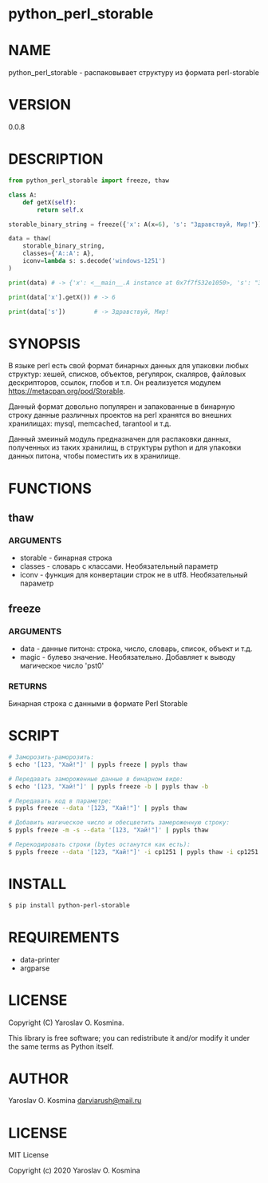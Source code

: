# python_perl_storable

# NAME

python_perl_storable - распаковывает структуру из формата perl-storable

# VERSION

0.0.8

# DESCRIPTION

```python
from python_perl_storable import freeze, thaw

class A:
    def getX(self):
        return self.x

storable_binary_string = freeze({'x': A(x=6), 's': "Здравствуй, Мир!"})

data = thaw(
	storable_binary_string, 
	classes={'A::A': A}, 
	iconv=lambda s: s.decode('windows-1251')
)

print(data) # -> {'x': <__main__.A instance at 0x7f7f532e1050>, 's': "Здравствуй, Мир!"}

print(data['x'].getX()) # -> 6

print(data['s'])        # -> Здравствуй, Мир!
```

# SYNOPSIS

В языке perl есть свой формат бинарных данных для упаковки любых структур: хешей, списков, объектов, регулярок, скаляров, файловых дескрипторов, ссылок, глобов и т.п. Он реализуется модулем https://metacpan.org/pod/Storable.

Данный формат довольно популярен и запакованные в бинарную строку данные различных проектов на perl хранятся во внешних хранилищах: mysql, memcached, tarantool и т.д.

Данный змеиный модуль предназначен для распаковки данных, полученных из таких хранилищ, в структуры python и для упаковки данных питона, чтобы поместить их в хранилище.  

# FUNCTIONS

## thaw

### ARGUMENTS

- storable - бинарная строка
- classes - словарь с классами. Необязательный параметр
- iconv - функция для конвертации строк не в utf8. Необязательный параметр

## freeze

### ARGUMENTS

- data - данные питона: строка, число, словарь, список, объект и т.д.
- magic - булево значение. Необязательно. Добавляет к выводу магическое число 'pst0'

### RETURNS

Бинарная строка с данными в формате Perl Storable

# SCRIPT

```sh
# Заморозить-раморозить:
$ echo '[123, "Хай!"]' | pypls freeze | pypls thaw

# Передавать замороженные данные в бинарном виде:
$ echo '[123, "Хай!"]' | pypls freeze -b | pypls thaw -b

# Передавать код в параметре:
$ pypls freeze --data '[123, "Хай!"]' | pypls thaw

# Добавить магическое число и обесцветить замероженную строку:
$ pypls freeze -m -s --data '[123, "Хай!"]' | pypls thaw

# Перекодировать строки (bytes останутся как есть):
$ pypls freeze --data '[123, "Хай!"]' -i cp1251 | pypls thaw -i cp1251

```

# INSTALL

```sh
$ pip install python-perl-storable
```

# REQUIREMENTS

* data-printer
* argparse

# LICENSE

Copyright (C) Yaroslav O. Kosmina.

This library is free software; you can redistribute it and/or modify
it under the same terms as Python itself.

# AUTHOR

Yaroslav O. Kosmina <darviarush@mail.ru>

# LICENSE

MIT License

Copyright (c) 2020 Yaroslav O. Kosmina

